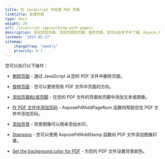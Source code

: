 ```yaml
---
title: 在 JavaScript 中处理 PDF 页面
linktitle: 处理页面
type: docs
weight: 20
url: /javascript-cpp/working-with-pages/
description: 如何添加页面、添加页眉和页脚、旋转页面，您可以在本节中了解。Aspose.PDF for JavaScript via C++ 为您解释所有关于此主题的细节。
lastmod: "2023-02-17"
sitemap:
    changefreq: "weekly"
    priority: 0.7
---
```


您可以执行以下操作：

- [删除页面](/pdf/javascript-cpp/delete-pages/) - 通过 JavaScript 从您的 PDF 文件中删除页面。
- [旋转页面](/pdf/javascript-cpp/rotate-pages/) - 您可以更改现有 PDF 文件中页面的方向。
- [添加页眉和/或页脚](/pdf/javascript-cpp/add-headers-and-footers-of-pdf-file/) - 在您的 PDF 文件的页眉和页脚中添加文本或图像。
- [在 PDF 文件中添加页码](/pdf/javascript-cpp/add-page-number/) - AsposePdfAddPageNum 函数将帮助您在 PDF 文件中添加页码。

- [添加背景](/pdf/javascript-cpp/add-backgrounds/) - 背景图像可以用来添加水印。
- [Stamping](/pdf/javascript-cpp/stamping/) - 您可以使用 AsposePdfAddStamp 函数向 PDF 文件添加图像印章。
- [Set the background color for PDF](/pdf/javascript-cpp/set-background-color/) - 为您的 PDF 文件设置背景颜色。